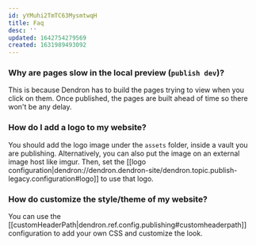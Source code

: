 ```yaml
---
id: yYMuhi2TmTC63MysmtwqH
title: Faq
desc: ''
updated: 1642754279569
created: 1631989493092
---
```



### Why are pages slow in the local preview (`publish dev`)?

This is because Dendron has to build the pages trying to view when you click on
them. Once published, the pages are built ahead of time so there won't be any delay.

### How do I add a logo to my website?

You should add the logo image under the `assets` folder, inside a vault you are publishing.
Alternatively, you can also put the image on an external image host like imgur.
Then, set the [[logo configuration|dendron://dendron.dendron-site/dendron.topic.publish-legacy.configuration#logo]] to use that logo.

### How do customize the style/theme of my website?

You can use the [[customHeaderPath|dendron.ref.config.publishing#customheaderpath]] configuration to add your own CSS and customize the look.
